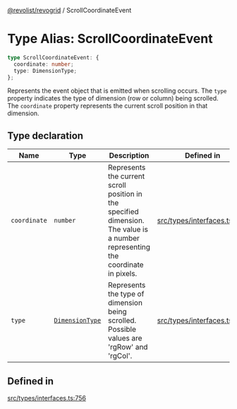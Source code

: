 [@revolist/revogrid](README.md) / ScrollCoordinateEvent

# Type Alias: ScrollCoordinateEvent

```ts
type ScrollCoordinateEvent: {
  coordinate: number;
  type: DimensionType;
};
```

Represents the event object that is emitted when scrolling occurs.
The `type` property indicates the type of dimension (row or column) being scrolled.
The `coordinate` property represents the current scroll position in that dimension.

## Type declaration

| Name | Type | Description | Defined in |
| ------ | ------ | ------ | ------ |
| `coordinate` | `number` | Represents the current scroll position in the specified dimension. The value is a number representing the coordinate in pixels. | [src/types/interfaces.ts:767](https://github.com/revolist/revogrid/blob/c9c4fc1791ac452c4c9470419263ce544ebb624f/src/types/interfaces.ts#L767) |
| `type` | [`DimensionType`](TypeAlias.DimensionType.md) | Represents the type of dimension being scrolled. Possible values are 'rgRow' and 'rgCol'. | [src/types/interfaces.ts:761](https://github.com/revolist/revogrid/blob/c9c4fc1791ac452c4c9470419263ce544ebb624f/src/types/interfaces.ts#L761) |

## Defined in

[src/types/interfaces.ts:756](https://github.com/revolist/revogrid/blob/c9c4fc1791ac452c4c9470419263ce544ebb624f/src/types/interfaces.ts#L756)
